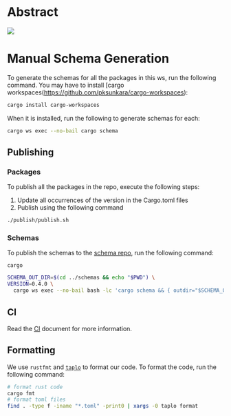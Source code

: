 # Abstract 

<a href="https://codecov.io/gh/Abstract-OS/contracts" > 
 <img src="https://codecov.io/gh/Abstract-OS/contracts/branch/main/graph/badge.svg?token=FOIDUFYSCY"/> 
 </a>

<!-- ![alt text](https://github.com/Abstract-OS/contracts/blob/main/architecture.png?raw=true) -->

# Manual Schema Generation

To generate the schemas for all the packages in this ws, run the following command. You may have to install [cargo
workspaces(https://github.com/pksunkara/cargo-workspaces):

```bash
cargo install cargo-workspaces
```

When it is installed, run the following to generate schemas for each:

```bash
cargo ws exec --no-bail cargo schema
```

## Publishing

### Packages

To publish all the packages in the repo, execute the following steps:

1. Update all occurrences of the version in the Cargo.toml files
2. Publish using the following command

```bash
./publish/publish.sh
```

### Schemas

To publish the schemas to the [schema repo](https://github.com/Abstract-OS/schemas), run the following command:

```shell
cargo 
```

```bash
SCHEMA_OUT_DIR=$(cd ../schemas && echo "$PWD") \
VERSION=0.4.0 \
  cargo ws exec --no-bail bash -lc 'cargo schema && { outdir="$SCHEMA_OUT_DIR/abstract/${PWD##*/}/$VERSION"; echo $outdir; mkdir -p "$outdir"; cp -a "schema/." "$outdir"; }'
  ```

## CI

Read the [CI](./CI.md) document for more information.

## Formatting

We use `rustfmt` and [`taplo`](https://taplo.tamasfe.dev/cli/introduction.html) to format our code. To format the code, run the following command:

```bash
# format rust code
cargo fmt
# format toml files
find . -type f -iname "*.toml" -print0 | xargs -0 taplo format
```
